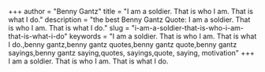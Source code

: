 +++
author = "Benny Gantz"
title = "I am a soldier. That is who I am. That is what I do."
description = "the best Benny Gantz Quote: I am a soldier. That is who I am. That is what I do."
slug = "i-am-a-soldier-that-is-who-i-am-that-is-what-i-do"
keywords = "I am a soldier. That is who I am. That is what I do.,benny gantz,benny gantz quotes,benny gantz quote,benny gantz sayings,benny gantz saying,quotes, sayings,quote, saying, motivation"
+++
I am a soldier. That is who I am. That is what I do.
